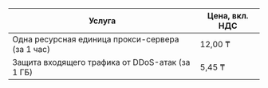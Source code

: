 | Услуга | Цена, вкл. НДС |
| --- | --- |
| Одна ресурсная единица прокси-сервера (за 1 час) | 12,00 ₸ |
| Защита входящего трафика от DDoS-атак (за 1 ГБ) | 5,45 ₸ |